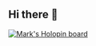 ## Hi there 👋

[![Mark's Holopin board](https://holopin.me/mjeromin)](https://holopin.io/@mjeromin)
